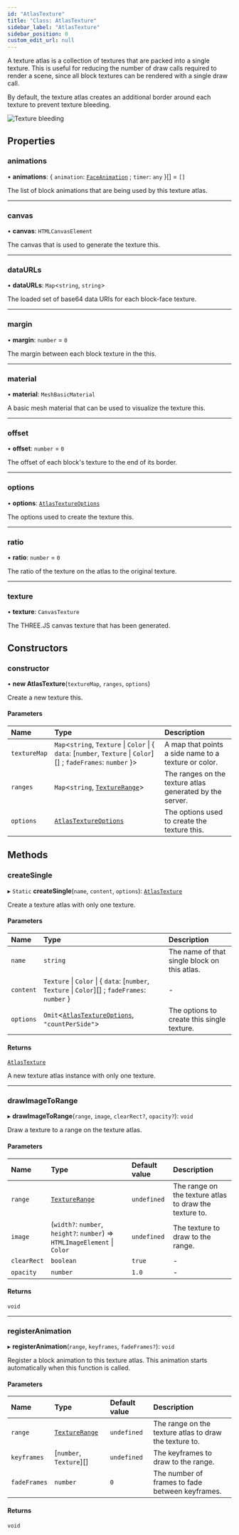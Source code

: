 ```yaml
---
id: "AtlasTexture"
title: "Class: AtlasTexture"
sidebar_label: "AtlasTexture"
sidebar_position: 0
custom_edit_url: null
---
```


A texture atlas is a collection of textures that are packed into a single texture.
This is useful for reducing the number of draw calls required to render a scene, since
all block textures can be rendered with a single draw call.

By default, the texture atlas creates an additional border around each texture to prevent
texture bleeding.

![Texture bleeding](/img/docs/texture-bleeding.png)

## Properties

### animations

• **animations**: { `animation`: [`FaceAnimation`](FaceAnimation.md) ; `timer`: `any`  }[] = `[]`

The list of block animations that are being used by this texture atlas.

___

### canvas

• **canvas**: `HTMLCanvasElement`

The canvas that is used to generate the texture this.

___

### dataURLs

• **dataURLs**: `Map`<`string`, `string`\>

The loaded set of base64 data URIs for each block-face texture.

___

### margin

• **margin**: `number` = `0`

The margin between each block texture in the this.

___

### material

• **material**: `MeshBasicMaterial`

A basic mesh material that can be used to visualize the texture this.

___

### offset

• **offset**: `number` = `0`

The offset of each block's texture to the end of its border.

___

### options

• **options**: [`AtlasTextureOptions`](../modules.md#AtlasTextureoptions-114)

The options used to create the texture this.

___

### ratio

• **ratio**: `number` = `0`

The ratio of the texture on the atlas to the original texture.

___

### texture

• **texture**: `CanvasTexture`

The THREE.JS canvas texture that has been generated.

## Constructors

### constructor

• **new AtlasTexture**(`textureMap`, `ranges`, `options`)

Create a new texture this.

#### Parameters

| Name | Type | Description |
| :------ | :------ | :------ |
| `textureMap` | `Map`<`string`, `Texture` \| `Color` \| { `data`: [`number`, `Texture` \| `Color`][] ; `fadeFrames`: `number`  }\> | A map that points a side name to a texture or color. |
| `ranges` | `Map`<`string`, [`TextureRange`](../modules.md#texturerange-114)\> | The ranges on the texture atlas generated by the server. |
| `options` | [`AtlasTextureOptions`](../modules.md#AtlasTextureoptions-114) | The options used to create the texture this. |

## Methods

### createSingle

▸ `Static` **createSingle**(`name`, `content`, `options`): [`AtlasTexture`](AtlasTexture.md)

Create a texture atlas with only one texture.

#### Parameters

| Name | Type | Description |
| :------ | :------ | :------ |
| `name` | `string` | The name of that single block on this atlas. |
| `content` | `Texture` \| `Color` \| { `data`: [`number`, `Texture` \| `Color`][] ; `fadeFrames`: `number`  } | - |
| `options` | `Omit`<[`AtlasTextureOptions`](../modules.md#AtlasTextureoptions-114), ``"countPerSide"``\> | The options to create this single texture. |

#### Returns

[`AtlasTexture`](AtlasTexture.md)

A new texture atlas instance with only one texture.

___

### drawImageToRange

▸ **drawImageToRange**(`range`, `image`, `clearRect?`, `opacity?`): `void`

Draw a texture to a range on the texture atlas.

#### Parameters

| Name | Type | Default value | Description |
| :------ | :------ | :------ | :------ |
| `range` | [`TextureRange`](../modules.md#texturerange-114) | `undefined` | The range on the texture atlas to draw the texture to. |
| `image` | (`width?`: `number`, `height?`: `number`) => `HTMLImageElement` \| `Color` | `undefined` | The texture to draw to the range. |
| `clearRect` | `boolean` | `true` | - |
| `opacity` | `number` | `1.0` | - |

#### Returns

`void`

___

### registerAnimation

▸ **registerAnimation**(`range`, `keyframes`, `fadeFrames?`): `void`

Register a block animation to this texture atlas. This animation starts automatically when this function is called.

#### Parameters

| Name | Type | Default value | Description |
| :------ | :------ | :------ | :------ |
| `range` | [`TextureRange`](../modules.md#texturerange-114) | `undefined` | The range on the texture atlas to draw the texture to. |
| `keyframes` | [`number`, `Texture`][] | `undefined` | The keyframes to draw to the range. |
| `fadeFrames` | `number` | `0` | The number of frames to fade between keyframes. |

#### Returns

`void`
